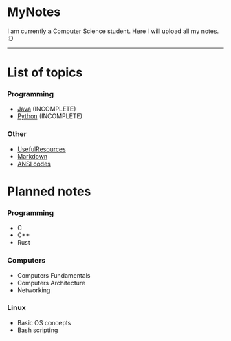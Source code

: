 # MyNotes
I am currently a Computer Science student.
Here I will upload all my notes. :D

---

# List of topics

### Programming
- [Java](Programming/Java/index.md) (INCOMPLETE)
- [Python](Programming/Python/index.md) (INCOMPLETE)

### Other
- [UsefulResources](/Others/UsefulResources.md)
- [Markdown](/Others/Markdown.md)
- [ANSI codes](/Others/ANSI_codes.md)

# Planned notes

### Programming
- C
- C++
- Rust

### Computers
- Computers Fundamentals
- Computers Architecture
- Networking

### Linux
- Basic OS concepts
- Bash scripting

